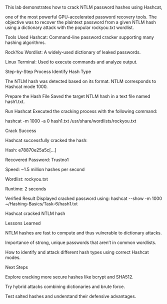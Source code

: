 

This lab demonstrates how to crack NTLM password hashes using Hashcat,

one of the most powerful GPU-accelerated password recovery tools. The objective was to recover the plaintext password from a given NTLM hash using a dictionary attack with the popular rockyou.txt wordlist.

Tools Used Hashcat: Command-line password cracker supporting many hashing algorithms.

RockYou Wordlist: A widely-used dictionary of leaked passwords.

Linux Terminal: Used to execute commands and analyze output.

Step-by-Step Process Identify Hash Type 

The NTLM hash was detected based on its format. NTLM corresponds to Hashcat mode 1000.

Prepare the Hash File Saved the target NTLM hash in a text file named hash1.txt.

Run Hashcat Executed the cracking process with the following command:

hashcat -m 1000 -a 0 hash1.txt /usr/share/wordlists/rockyou.txt

Crack Success

Hashcat successfully cracked the hash:

Hash: e78870e25a5c[...]

Recovered Password: Trustno1

Speed: ~1.5 million hashes per second

Wordlist: rockyou.txt

Runtime: 2 seconds

Verified Result Displayed cracked password using: hashcat --show -m 1000 ~/Hashing-Basics/Task-6/hash1.txt

Hashcat cracked NTLM hash

Lessons Learned

NTLM hashes are fast to compute and thus vulnerable to dictionary attacks.

Importance of strong, unique passwords that aren’t in common wordlists.

How to identify and attack different hash types using correct Hashcat modes.

Next Steps

Explore cracking more secure hashes like bcrypt and SHA512.

Try hybrid attacks combining dictionaries and brute force.

Test salted hashes and understand their defensive advantages.

